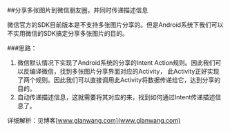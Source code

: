 ##分享多张图片到微信朋友圈，并同时传递描述信息

微信官方的SDK目前版本是不支持多张图片分享的。但是Android系统下我们可以不实用微信的SDK搞定分享多张图片的目的。

###思路：
1. 微信默认情况下实现了Android系统的分享的Intent Action规则。因此我们可以反编译微信，找到多张图片分享界面对应的Activity，
此Activity正好实现了两个规则。因此我们可以直接调用此Activity将数据传递给它，达到分享的目的。
2. 自动传递描述信息，这就需要将其对应的来，找到如何通过Intent传递描述信息了。

详细解析：见博客[www.glanwang.com](www.glanwang.com)
